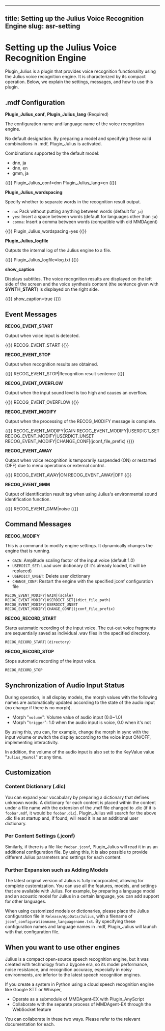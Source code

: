 

---
title: Setting up the Julius Voice Recognition Engine
slug: asr-setting
---

# Setting up the Julius Voice Recognition Engine

Plugin_Julius is a plugin that provides voice recognition functionality using the Julius voice recognition engine. It is characterized by its compact operation. Below, we explain the settings, messages, and how to use this plugin.

## .mdf Configuration

**Plugin_Julius_conf**, **Plugin_Julius_lang** (Required)

The configuration name and language name of the voice recognition engine.

No default designation. By preparing a model and specifying these valid combinations in .mdf, Plugin_Julius is activated.

Combinations supported by the default model:

- dnn, ja
- dnn, en
- gmm, ja

{{<mdf>}}
Plugin_Julius_conf=dnn
Plugin_Julius_lang=en
{{</mdf>}}

**Plugin_Julius_wordspacing**

Specify whether to separate words in the recognition result output.

- `no`: Pack without putting anything between words (default for `ja`)
- `yes`: Insert a space between words (default for languages other than `ja`)
- `comma`: Insert a comma between words (compatible with old MMDAgent)

{{<mdf>}}
Plugin_Julius_wordspacing=yes
{{</mdf>}}

**Plugin_Julius_logfile**

Outputs the internal log of the Julius engine to a file.

{{<mdf>}}
Plugin_Julius_logfile=log.txt
{{</mdf>}}

**show_caption**

Displays subtitles. The voice recognition results are displayed on the left side of the screen and the voice synthesis content (the sentence given with **SYNTH_START**) is displayed on the right side.

{{<mdf>}}
show_caption=true
{{</mdf>}}

## Event Messages

**RECOG_EVENT_START**

Output when voice input is detected.

{{<message>}}
RECOG_EVENT_START
{{</message>}}

**RECOG_EVENT_STOP**

Output when recognition results are obtained.

{{<message>}}
RECOG_EVENT_STOP|Recognition result sentence
{{</message>}}

**RECOG_EVENT_OVERFLOW**

Output when the input sound level is too high and causes an overflow.

{{<message>}}
RECOG_EVENT_OVERFLOW
{{</message>}}

**RECOG_EVENT_MODIFY**

Output when the processing of the RECOG_MODIFY message is complete.

{{<message>}}
RECOG_EVENT_MODIFY|GAIN
RECOG_EVENT_MODIFY|USERDICT_SET
RECOG_EVENT_MODIFY|USERDICT_UNSET
RECOG_EVENT_MODIFY|CHANGE_CONF|(jconf_file_prefix)
{{</message>}}

**RECOG_EVENT_AWAY**

Output when voice recognition is temporarily suspended (ON) or restarted (OFF) due to menu operations or external control.

{{<message>}}
RECOG_EVENT_AWAY|ON
RECOG_EVENT_AWAY|OFF
{{</message>}}

**RECOG_EVENT_GMM**

Output of identification result tag when using Julius's environmental sound identification function.

{{<message>}}
RECOG_EVENT_GMM|noise
{{</message>}}

## Command Messages

**RECOG_MODIFY**

This is a command to modify engine settings. It dynamically changes the engine that is running.

- `GAIN`: Amplitude scaling factor of the input voice (default 1.0)
- `USERDICT_SET`: Load user dictionary (if it's already loaded, it will be replaced)
- `USERDICT_UNSET`: Delete user dictionary
- `CHANGE_CONF`: Restart the engine with the specified jconf configuration file

```markdown
RECOG_EVENT_MODIFY|GAIN|(scale)
RECOG_EVENT_MODIFY|USERDICT_SET|(dict_file_path)
RECOG_EVENT_MODIFY|USERDICT_UNSET
RECOG_EVENT_MODIFY|CHANGE_CONF|(jconf_file_prefix)
```

**RECOG_RECORD_START**

Starts automatic recording of the input voice. The cut-out voice fragments are sequentially saved as individual .wav files in the specified directory.

```markdown
RECOG_RECORD_START|(directory)
```

**RECOG_RECORD_STOP**

Stops automatic recording of the input voice.

```markdown
RECOG_RECORD_STOP
```

## Synchronization of Audio Input Status

During operation, in all display models, the morph values with the following names are automatically updated according to the state of the audio input (no change if there is no morph).

- Morph "`volume`": Volume value of audio input (0.0~1.0)
- Morph "`trigger`": 1.0 when the audio input is voice, 0.0 when it's not

By using this, you can, for example, change the morph in sync with the input volume or switch the display according to the voice input ON/OFF, implementing interactivity.

In addition, the volume of the audio input is also set to the KeyValue value "`Julius_MaxVol`" at any time.

## Customization

### Content Dictionary (.dic)

You can expand your vocabulary by preparing a dictionary that defines unknown words. A dictionary for each content is placed within the content under a file name with the extension of the .mdf file changed to .dic (if it is `foobar.mdf`, it would be `foobar.dic`). Plugin_Julius will search for the above .dic file at startup and, if found, will read it in as an additional user dictionary.

### Per Content Settings (.jconf)

Similarly, if there is a file like `foobar.jconf`, Plugin_Julius will read it in as an additional configuration file. By using this, it is also possible to provide different Julius parameters and settings for each content.

### Further Expansion such as Adding Models

The latest original version of Julius is fully incorporated, allowing for complete customization. You can use all the features, models, and settings that are available with Julius. For example, by preparing a language model and an acoustic model for Julius in a certain language, you can add support for other languages.

When using customized models or dictionaries, please place the Julius configuration file in `Release/AppData/Julius`, with a filename of `jconf_configurationname_languagename.txt`. By specifying these configuration names and language names in .mdf, Plugin_Julius will launch with that configuration file.

## When you want to use other engines

Julius is a compact open-source speech recognition engine, but it was created with technology from a bygone era, so its model performance, noise resistance, and recognition accuracy, especially in noisy environments, are inferior to the latest speech recognition engines.

If you create a system in Python using a cloud speech recognition engine like Google STT or Whisper,

- Operate as a submodule of MMDAgent-EX with Plugin_AnyScript
- Collaborate with the separate process of MMDAgent-EX through the WebSocket feature

You can collaborate in these two ways. Please refer to the relevant documentation for each.